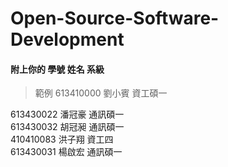# Open-Source-Software-Development
#### 附上你的 學號 姓名 系級
> 範例 613410000 劉小賓 資工碩一  
  
613430022 潘冠豪 通訊碩一  
613430032 胡冠昶 通訊碩一  
410410083 洪子翔 資工四                                                                             
613430031	楊啟宏 通訊碩一  
